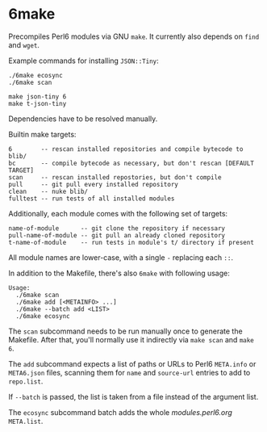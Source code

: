 # 6make

Precompiles Perl6 modules via GNU `make`. It currently also depends on `find`
and `wget`.

Example commands for installing `JSON::Tiny`:

```
./6make ecosync
./6make scan

make json-tiny 6
make t-json-tiny
```

Dependencies have to be resolved manually.

Builtin make targets:

```
6        -- rescan installed repositories and compile bytecode to blib/
bc       -- compile bytecode as necessary, but don't rescan [DEFAULT TARGET]
scan     -- rescan installed repostories, but don't compile
pull     -- git pull every installed repository
clean    -- nuke blib/
fulltest -- run tests of all installed modules
```

Additionally, each module comes with the following set of targets:

```
name-of-module      -- git clone the repository if necessary
pull-name-of-module -- git pull an already cloned repository
t-name-of-module    -- run tests in module's t/ directory if present

```

All module names are lower-case, with a single `-` replacing each `::`.

In addition to the Makefile, there's also `6make` with following usage:

```
Usage:
  ./6make scan
  ./6make add [<METAINFO> ...]
  ./6make --batch add <LIST>
  ./6make ecosync
```

The `scan` subcommand needs to be run manually once to generate the Makefile.
After that, you'll normally use it indirectly via `make scan` and `make 6`.

The `add` subcommand expects a list of paths or URLs to Perl6 `META.info` or
`META6.json` files, scanning them for `name` and `source-url` entries to add
to `repo.list`.

If `--batch` is passed, the list is taken from a file instead of the argument
list.

The `ecosync` subcommand batch adds the whole *modules.perl6.org* `META.list`.
